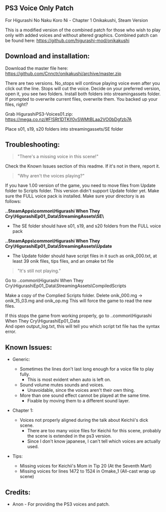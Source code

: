 PS3 Voice Only Patch
-----------------------------------------------------------------------------------------
For Higurashi No Naku Koro Ni - Chapter 1 Onikakushi, Steam Version

This is a modified version of the combined patch for those who wish to play only with added voices and without altered graphics.
Combined patch can be found here: https://github.com/higurashi-mod/onikakushi

Download and installation:
-----------------------------------------------------------------------------------------

Download the master file here: https://github.com/Cnnctr/onikakushi/archive/master.zip

There are two versions. No_stops will continue playing voice even after you click out the line. Stops will cut the voice.
Decide on your preferred version, open it, you see two folders. Install both folders into streamingassets folder.
If prompted to overwrite current files, overwrite them.
You backed up your files, right?

Grab HigurashiPS3-Voices01.zip: https://mega.co.nz/#F!SRt1DTKI!0vSWMtBLaa2VO0bDgfzb7A

Place s01, s19, s20 folders into streamingassets/SE folder

Troubleshooting:
-----------------------------------------------------------------------------------------
> "There's a missing voice in this scene!"

Check the Known Issues section of this readme.
If it's not in there, report it. 

> "Why aren't the voices playing?"

If you have 1.00 version of the game, you need to move files from Update folder to Scripts folder. This version didn't support Update folder yet.
Make sure the FULL voice pack is installed.
Make sure your directory is as follows:

<b> ..SteamApps\common\Higurashi When They Cry\HigurashiEp01_Data\StreamingAssets\SE\ </b>
   - The SE folder should have s01, s19, and s20 folders from the FULL voice pack

<b> ..SteamApps\common\Higurashi When They Cry\HigurashiEp01_Data\StreamingAssets\Update </b>
   - The Update folder should have script files in it such as onik_000.txt, at least 39 onik files, tips files, and an omake txt file

> "It's still not playing."

Go to ..common\Higurashi When They Cry\HigurashiEp01_Data\StreamingAssets\CompiledScripts

Make a copy of the Complied Scripts folder.
Delete onik_000.mg -> onik_15_03.mg and onik_op.mg
This will force the game to read the new files.

If this stops the game from working properly, go to
..common\Higurashi When They Cry\HigurashiEp01_Data\
And open output_log.txt, this will tell you which script txt file has the syntax error.

Known Issues:
-----------------------------------------------------------------------------------------
- Generic:
  - Sometimes the lines don't last long enough for a voice file to play fully. 
    - This is most evident when auto is left on.
  - Sound volume mutes sounds and voices.
    - Unavoidable, since the voices aren't their own thing.
  - More than one sound effect cannot be played at the same time. 
    - Fixable by moving them to a different sound layer.

- Chapter 1: 
  - Voices not properly aligned during the talk about Keichii's dick scene. 
    - There are too many voice files for Keichii for this scene, probably the scene is extended in the ps3 version.
    - Since I don't know japanese, I can't tell which voices are actually used.

- Tips: 
  - Missing voices for Keichii's Mom in Tip 20 (At the Seventh Mart)
  - Missing voices for lines 1472 to 1524 in Omake_1 (All-cast wrap up scene)

Credits:
-----------------------------------------------------------------------------------------
- Anon - For providing the PS3 voices and patch.
